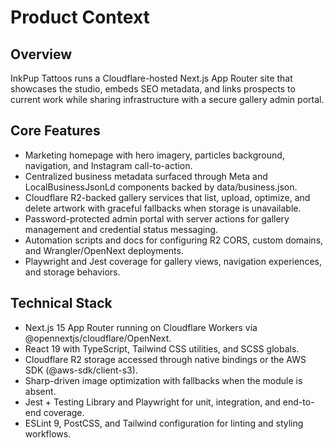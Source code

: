 # Product Context

## Overview
InkPup Tattoos runs a Cloudflare-hosted Next.js App Router site that showcases the studio, embeds SEO metadata, and links prospects to current work while sharing infrastructure with a secure gallery admin portal.

## Core Features
- Marketing homepage with hero imagery, particles background, navigation, and Instagram call-to-action.
- Centralized business metadata surfaced through Meta and LocalBusinessJsonLd components backed by data/business.json.
- Cloudflare R2-backed gallery services that list, upload, optimize, and delete artwork with graceful fallbacks when storage is unavailable.
- Password-protected admin portal with server actions for gallery management and credential status messaging.
- Automation scripts and docs for configuring R2 CORS, custom domains, and Wrangler/OpenNext deployments.
- Playwright and Jest coverage for gallery views, navigation experiences, and storage behaviors.

## Technical Stack
- Next.js 15 App Router running on Cloudflare Workers via @opennextjs/cloudflare/OpenNext.
- React 19 with TypeScript, Tailwind CSS utilities, and SCSS globals.
- Cloudflare R2 storage accessed through native bindings or the AWS SDK (@aws-sdk/client-s3).
- Sharp-driven image optimization with fallbacks when the module is absent.
- Jest + Testing Library and Playwright for unit, integration, and end-to-end coverage.
- ESLint 9, PostCSS, and Tailwind configuration for linting and styling workflows.
